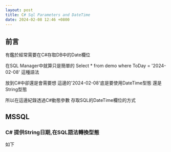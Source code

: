```yaml
---
layout: post
title: C# Sql Parameters and DateTime
date: 2024-02-08 12:46 +0800
---
```

## 前言
<p>有鑑於經常需要在C#存取DB中的Date欄位</p>

<p>在SQL Manager中就算只是簡單的 Select * from demo where ToDay = '2024-02-08' 這種語法</p>

<p>放到C#中卻還是會需要想 這邊的'2024-02-08'底是要使用DateTime型態 還是 String型態</p>

<p>所以在這邊紀錄透過C#動態參數 存取SQL的DateTime欄位的方式</p>

## MSSQL

### C# 提供String日期,在SQL語法轉換型態 

如下
<script  type='text/javascript' src=''>

    public int Test1(string ID, string SALES_DATES, string TRANS_NO)
    {
      string sqlCmdStr = @"
			Select * from Demo 
		where  1 = 1 
		And ID = @ID 
		and TRANS_NO = @TRANS_NO
		and SALES_DATE = @SALES_DATES
			";

            SqlConnection conn = new SqlConnection("");
            SqlCommand sqlCmd = new SqlCommand();

            sqlCmd.CommandText = sqlCmdStr;
            sqlCmd.Parameters.Add("@ID", SqlDbType.VarChar, 6).Value = ID;
            sqlCmd.Parameters.Add("@TRANS_NO", SqlDbType.VarChar, 20).Value = TRANS_NO;
            sqlCmd.Parameters.Add("@SALES_DATES", SqlDbType.VarChar, 10).Value = SALES_DATES;
            var result = sqlCmd.ExecuteNonQuery();
            return result;
    }


### C# 提供DateTime日期 
如下
<script  type='text/javascript' src=''>

    public int Test1(string ID, DateTime SALES_DATES, string TRANS_NO)
    {
      string sqlCmdStr = @"
			  Select * from Demo 
		    where  1 = 1 
		    And ID = @ID 
		    and TRANS_NO = @TRANS_NO
		    and SALES_DATE = @SALES_DATES
			    ";

        SqlConnection conn = new SqlConnection("");
        SqlCommand sqlCmd = new SqlCommand();

        sqlCmd.CommandText = sqlCmdStr;
        sqlCmd.Parameters.Add("@ID", SqlDbType.VarChar, 6).Value = ID;
        sqlCmd.Parameters.Add("@TRANS_NO", SqlDbType.VarChar, 20).Value = TRANS_NO;
        sqlCmd.Parameters.Add("@SALES_DATES", SqlDbType.DateTime, 10).Value = SALES_DATES;
        var result = sqlCmd.ExecuteNonQuery();
        return result;
    }

### C# 提供多個String日期,在SQL語法查詢多個指定日期的Method寫法
如下
<script  type='text/javascript' src=''>

    public int Test2(List<string> SALES_DATES)
    {
        string sqlCmdStr = @"Select * from DEMO_LOG where 1 = 1 ";

        SqlConnection conn = new SqlConnection("");
        SqlCommand sqlCmd = new SqlCommand();
        string sqlWhere = string.Empty;
        int i = 0;
  
        foreach (string SALES_DATE in SALES_DATES)
        {
            sqlWhere += string.Format("	( YEAR(sales_date) = @Year{0} AND MONTH(sales_date) = @Month{0}", i);
            sqlCmd.Parameters.Add(string.Format("@Year{0}", i), SqlDbType.VarChar, 4).Value = SALES_DATE.Split('-')[0];
            sqlCmd.Parameters.Add(string.Format("@Month{0}", i), SqlDbType.VarChar, 2).Value = SALES_DATE.Split('-')[1];
            if (SALES_DATE.Split('-').Count() >= 3)
            {
                sqlWhere += string.Format(" And	Day(sales_date) = @Day{0} ", i);
                sqlCmd.Parameters.Add(string.Format("@Day{0}", i), SqlDbType.VarChar, 2).Value = SALES_DATE.Split('-')[2];
            }
            i++;
            sqlWhere += " )  or";
        }

        sqlWhere = sqlWhere.Substring(0, sqlWhere.Length - 2);
        sqlWhere = string.Format("And ( {0} )", sqlWhere);
        sqlCmdStr += sqlWhere;
        sqlCmd.CommandText = sqlCmdStr;

        var result = sqlCmd.ExecuteNonQuery();
        return result;
    }



### 搜尋指定"年"

如下 EX:搜尋日期2023年
<script  type='text/javascript' src=''>

    Select * from DEMO_LOG M where 1 = 1
    AND YEAR(M.sales_date) = '2023'

### 搜尋指定"年月"
如下  EX:搜尋日期2023年2月
<script  type='text/javascript' src=''>

    Select * from DEMO_LOG M where 1 = 1
    AND YEAR(M.sales_date) = '2023'
    AND MONTH(M.sales_date) ='02'


### 搜尋指定"年月日"
如下 EX:搜尋日期2023年2月1日
<script  type='text/javascript' src=''>

    Select * from DEMO_LOG M where 1 = 1
    AND YEAR(M.sales_date) = '2023'
    AND MONTH(M.sales_date) ='02'
    AND Day(M.sales_date) ='01'

## Oracle

### C# 提供String日期,在SQL語法轉換型態
如下
<script  type='text/javascript' src=''>

      public int Test(string ID, string SALES_DATES, string TRANS_NO)
      {
          string sqlCmdStr = @"
			        Select * from Onwer.Demo t
			        where 1 = 1 
			        and t.ID = :ID
			        and t.SALES_DATE =  to_date( :SALES_DATES ,'yyyy-MM-dd')	
			        and t.trans_No = :TRANS_NO
			        ";
              OracleConnection conn = new OracleConnection("");
              OracleCommand sqlCmd = new OracleCommand();

              sqlCmd.Parameters.Add(":ID", OracleType.VarChar, 6).Value = ID;
              sqlCmd.Parameters.Add(":TRANS_NO", OracleType.VarChar, 20).Value = TRANS_NO;
              sqlCmd.Parameters.Add(":SALES_DATES", OracleType.VarChar, 10).Value = SALES_DATES;
              sqlCmd.CommandText = sqlCmdStr;
              var result = sqlCmd.ExecuteNonQuery();
          return result;
      }

### C# 提供DateTime日期


### C# 提供多個String日期,在SQL語法查詢多個指定日期的Method寫法
如下
<script  type='text/javascript' src=''>

    public DataTable Test3(List<string> SALES_DATES)
    {
        DataTable rtnObj = new DataTable();
        OracleConnection conn = new OracleConnection("");
        OracleCommand sqlCmd = new OracleCommand();
                
            string sqlCmdStr = "";
            sqlCmdStr = @"
              SELECT * From OWNER.DEMO D 
              Where 1 = 1 
		    ";
            string sqlWhere = string.Empty;
            int i = 0;
            foreach (string SALES_DATE in SALES_DATES)
            {
                sqlWhere += string.Format("(EXTRACT(YEAR FROM D.sales_date) = :Year{0} AND EXTRACT(MONTH FROM D.sales_date) = :Month{0} ", i);
                sqlCmd.Parameters.Add(string.Format(":Year{0}", i), OracleType.VarChar, 4).Value = SALES_DATE.Split('-')[0];
                sqlCmd.Parameters.Add(string.Format(":Month{0}", i), OracleType.VarChar, 2).Value = SALES_DATE.Split('-')[1];
                if (SALES_DATE.Split('-').Count() >= 3)
                {
                    sqlWhere += string.Format(" AND EXTRACT(Day FROM D.sales_date) = :Day{0} ", i);
                    sqlCmd.Parameters.Add(string.Format(":Day{0}", i), OracleType.VarChar, 2).Value = SALES_DATE.Split('-')[2];
                }
                sqlWhere += " ) or";
                i++;
            }
            sqlWhere = sqlWhere.Substring(0, sqlWhere.Length - 2);
            sqlWhere = string.Format("And ( {0} )", sqlWhere);
            sqlWhere += "order by D.STORE_ID , D.SALES_DATE,D.TRANS_NO";
            sqlCmdStr += sqlWhere;
            sqlCmd.CommandText = sqlCmdStr;
            return rtnObj;
    }


### 搜尋指定"年"
如下 EX:搜尋日期2023年
<script  type='text/javascript' src=''>

    SELECT * From OWNER.DEMO D 
    Where 1 = 1 
    And EXTRACT(YEAR FROM D.sales_date) = '2023'

### 搜尋指定"年月"
如下  EX:搜尋日期2023年2月
<script  type='text/javascript' src=''>

    SELECT * From OWNER.DEMO D 
    Where 1 = 1 
    And EXTRACT(YEAR FROM D.sales_date) = '2023'
    AND EXTRACT(MONTH FROM D.sales_date) = '02'

### 搜尋指定"年月日"
如下 EX:搜尋日期2023年2月1日
<script  type='text/javascript' src=''>

    SELECT * From OWNER.DEMO D 
    Where 1 = 1 
    And EXTRACT(YEAR FROM D.sales_date) = '2023'
    AND EXTRACT(MONTH FROM D.sales_date) = '02'
    AND EXTRACT(Day FROM D.sales_date) = '01'


## 靜態擴展
如下
